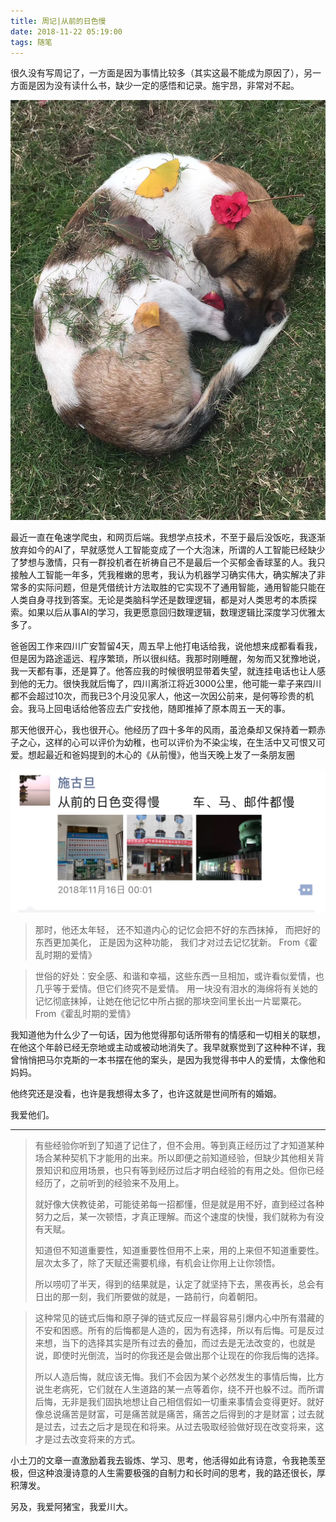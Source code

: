```yaml
---
title: 周记|从前的日色慢
date: 2018-11-22 05:19:00
tags: 随笔
---
```

很久没有写周记了，一方面是因为事情比较多（其实这最不能成为原因了），另一方面是因为没有读什么书，缺少一定的感悟和记录。施宇昂，非常对不起。

![小狗狗](https://raw.githubusercontent.com/Shiyuang-scu/blog_img/master/小狗狗.JPG)

<!--more-->

最近一直在龟速学爬虫，和网页后端。我想学点技术，不至于最后没饭吃，我逐渐放弃如今的AI了，早就感觉人工智能变成了一个大泡沫，所谓的人工智能已经缺少了梦想与激情，只有一群投机者在祈祷自己不是最后一个买郁金香球茎的人。我只接触人工智能一年多，凭我稚嫩的思考，我认为机器学习确实伟大，确实解决了非常多的实际问题，但是凭借统计方法取胜的它实现不了通用智能，通用智能只能在人类自身寻找到答案。无论是类脑科学还是数理逻辑，都是对人类思考的本质探索。如果以后从事AI的学习，我更愿意回归数理逻辑，数理逻辑比深度学习优雅太多了。

爸爸因工作来四川广安暂留4天，周五早上他打电话给我，说他想来成都看看我，但是因为路途遥远、程序繁琐，所以很纠结。我那时刚睡醒，匆匆而又犹豫地说，我一天都有事，还是算了。他答应我的时候很明显带着失望，就连挂电话也让人感到他的无力。很快我就后悔了，四川离浙江将近3000公里，他可能一辈子来四川都不会超过10次，而我已3个月没见家人，他这一次因公前来，是何等珍贵的机会。我马上回电话给他答应去广安找他，随即推掉了原本周五一天的事。

那天他很开心，我也很开心。他经历了四十多年的风雨，虽沧桑却又保持着一颗赤子之心，这样的心可以评价为幼稚，也可以评价为不染尘埃，在生活中又可恨又可爱。想起最近和爸妈提到的木心的《从前慢》，他当天晚上发了一条朋友圈

![从前慢](https://raw.githubusercontent.com/Shiyuang-scu/blog_img/master/从前慢.jpg)

> 那时，他还太年轻， 
> 还不知道内心的记忆会把不好的东西抹掉， 
> 而把好的东西更加美化， 
> 正是因为这种功能， 
> 我们才对过去记忆犹新。
> From《霍乱时期的爱情》



> 世俗的好处：安全感、和谐和幸福，这些东西一旦相加，或许看似爱情，也几乎等于爱情。但它们终究不是爱情。 用一块没有泪水的海绵将有关她的记忆彻底抹掉，让她在他记忆中所占据的那块空间里长出一片罂粟花。
> From《霍乱时期的爱情》

我知道他为什么少了一句话，因为他觉得那句话所带有的情感和一切相关的联想，在他这个年龄已经无奈地或主动或被动地消失了。我早就察觉到了这种种不详，我曾悄悄把马尔克斯的一本书摆在他的案头，是因为我觉得书中人的爱情，太像他和妈妈。

他终究还是没看，也许是我想得太多了，也许这就是世间所有的婚姻。

我爱他们。

-------------------




> 有些经验你听到了知道了记住了，但不会用。等到真正经历过了才知道某种场合某种契机下才能用的出来。所以即便之前知道经验，但缺少其他相关背景知识和应用场景，也只有等到经历过后才明白经验的有用之处。但你已经经历了，之前听到的经验来不及用上。
>
> 就好像大侠教徒弟，可能徒弟每一招都懂，但是就是用不好，直到经过各种努力之后，某一次顿悟，才真正理解。而这个速度的快慢，我们就称为有没有天赋。
>
> 知道但不知道重要性，知道重要性但用不上来，用的上来但不知道重要性。层次太多了，除了天赋还需要机缘，有机会让你用上让你领悟。
>
> 所以唠叨了半天，得到的结果就是，认定了就坚持下去，黑夜再长，总会有日出的那一刻，我们所要做的就是，一路前行，向着朝阳。
>



> 这种常见的链式后悔和原子弹的链式反应一样最容易引爆内心中所有潜藏的不安和困惑。所有的后悔都是人造的，因为有选择，所以有后悔。可是反过来想，当下的选择其实是所有过去的叠加，而过去是无法改变的，也就是说，即使时光倒流，当时的你我还是会做出那个让现在的你我后悔的选择。
>
> 所以人造后悔，就应该无悔。我们不会因为某个必然发生的事情后悔，比方说生老病死，它们就在人生道路的某一点等着你，绕不开也躲不过。而所谓后悔，无非是我们固执地想让自己相信假如一切重来事情会变得更好。就好像总说痛苦是财富，可是痛苦就是痛苦，痛苦之后得到的才是财富；过去就是过去，过去之后才是现在和将来。从过去吸取经验做好现在改变将来，这才是过去改变将来的方式。

小土刀的文章一直激励着我去锻炼、学习、思考，他活得如此有诗意，令我艳羡至极，但这种浪漫诗意的人生需要极强的自制力和长时间的思考，我的路还很长，厚积薄发。

另及，我爱阿猪宝，我爱川大。